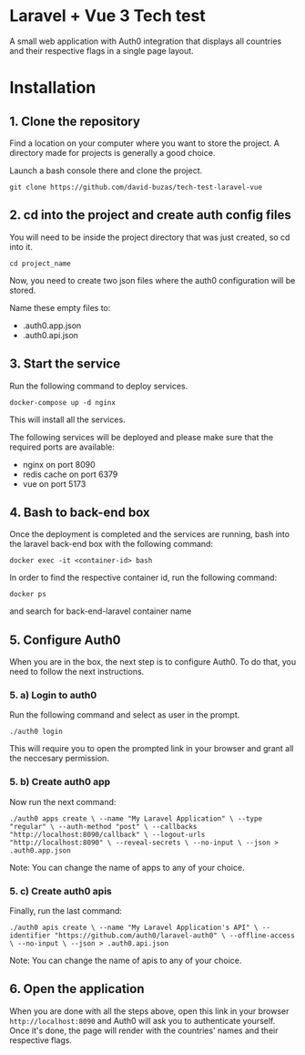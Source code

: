
# Laravel + Vue 3 Tech test

A small web application with Auth0 integration that displays all countries and their respective flags in a single page layout.

# Installation
## 1. Clone the repository
Find a location on your computer where you want to store the project. A directory made for projects is generally a good choice.

Launch a bash console there and clone the project.

`git clone https://github.com/david-buzas/tech-test-laravel-vue`

## 2. cd into the project and create auth config files
You will need to be inside the project directory that was just created, so cd into it.

`cd project_name`

Now, you need to create two json files where the auth0 configuration will be stored. 

Name these empty files to:
- .auth0.app.json
- .auth0.api.json


## 3. Start the service
Run the following command to deploy services.

`docker-compose up -d nginx`

This will install all the services.

The following services will be deployed and please make sure that the required ports are available:
- nginx on port 8090
- redis cache on port 6379
- vue on port 5173

## 4. Bash to back-end box
Once the deployment is completed and the services are running, bash into the laravel back-end box with the following command:

`docker exec -it <container-id> bash`

In order to find the respective container id, run the following command:

`docker ps`

and search for back-end-laravel container name
## 5. Configure Auth0
When you are in the box, the next step is to configure Auth0. To do that, you need to follow the next instructions.

### 5. a) Login to auth0
Run the following command and select as user in the prompt.

`./auth0 login`

This will require you to open the prompted link in your browser and grant all the neccesary permission.
### 5. b) Create auth0 app
Now run the next command:

`./auth0 apps create \
--name "My Laravel Application" \
--type "regular" \
--auth-method "post" \
--callbacks "http://localhost:8090/callback" \
--logout-urls "http://localhost:8090" \
--reveal-secrets \
--no-input \
--json > .auth0.app.json
`

Note: You can change the name of apps to any of your choice.

### 5. c) Create auth0 apis
Finally, run the last command:

`./auth0 apis create \
--name "My Laravel Application's API" \
--identifier "https://github.com/auth0/laravel-auth0" \
--offline-access \
--no-input \
--json > .auth0.api.json`

Note: You can change the name of apis to any of your choice.

## 6. Open the application
When you are done with all the steps above, open this link in your browser `http://localhost:8090` and Auth0 will ask you to authenticate yourself. Once it's done, the page will render with the countries' names and their respective flags.



